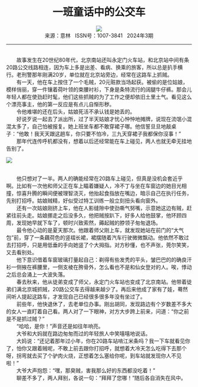 # <center>一班童话中的公交车</center>

<div align=center><img src="http://fslib.vip.qikan.cn/img.ashx?key=%d7%f7%d5%df%a3%ba%c2%ed%cd%d8"></div>

<center>来源：意林   ISSN号：1007-3841   2024年3期</center>

* * *

<br>　　故事发生在20世纪80年代，北京南站还叫永定门火车站，和北京站中间有条20路公交线路相连，因为车上多是出差、看病、换乘的旅客，所以总是扒手横行。老刑警那年刚满20岁，单位就在北京站旁边，经常在这路车上抓贼。  
　　有一天，他在车上按住了一个毛贼，20元赃款当场起获。被偷的是位姑娘，模样俏丽，穿一件镶着荷叶领的束腰衬衫，下身是条特流行的阔腿牛仔裤。那会儿年轻人都在使劲赶时髦，他们这些抓贼的为了工作之便却依旧土里土气。看见这么个漂亮事主，他的第一反应是有点儿自惭形秽。  
　　令他难堪的还在后头，姑娘死活不承认钱是她丢的。  
　　好说歹说一起去了派出所，过了半天姑娘才忧心忡忡地摊牌，说现在流氓小混混太多了，自己怕被报复。她上班坐车都不敢穿裙子哪。他信誓旦旦地敲桌子：“他敢！我天天跟这趟车，你只要不怕冷，三九天穿裙子我都保你沒事！”  
　　那年代连传呼机都没有，想着以后还经常能在车上碰见，两人也就无牵无挂地告别了。

![](http://img.resource.qikan.cn/markvip/qkimages/yili/yili202403/yili20240329-1-l.jpg)

  
<br>　　他只想对了一半。两人的确能经常在20路车上碰见，但真是没机会套近乎啊。比如有一次他和师父正在车上瞄着嫌疑人，冷不丁与坐在车窗边的她目光相撞，惊喜升腾的瞬间便被理智浇灭，他抬起食指放在嘴边，暗示自己在执行任务，先别打招呼。姑娘贼精，好似受过特工训练一般立刻扭头看向窗外。  
　　还有一次姑娘刚挤上车，他在人影缝隙中使劲嘶气努嘴，示意她这边有贼，赶紧往前头走。姑娘挪走之后没多久，他把贼按趴下，好多人给他鼓掌，他环顾四周，发现她早就下车了，顿时兴致索然，薅起贼的脖领子匆匆退场。  
　　最令他心动的是夏天那次。他跟着师父刚上车，就发现她站在前门的“大气包”前，穿了一条藕荷色的竖褶长裙，裙摆随着汽车行驶微微飘动。他依然不敢过去打招呼，只是用低垂的手向她竖了个大拇指。对方秒懂，也不声张，莞尔笑笑，又去看别处。  
　　他下意识借着车窗玻璃打量起自己：剃得有些发秃的平头，皱巴巴的的确良汗衫一侧掖在裤腰里，一侧支棱在胯骨外，怎么看也不是和仙女登对的人。唉，悸动之后总会涌上一大波失落。  
　　春去秋来，他从徒弟变成了师父，永定门火车站也变成了北京南站。他带着徒弟们满北京城抓贼，20路公交车去得越来越少了。再后来他成了家有了娃，蓦然间听人提起这路车，才发现自己已经很多很多年没有坐过了。  
　　前些年，他快退休了，去老单位办事。刚出胡同，发现路边有个岁数差不多大的女人一直盯着自己看。两人对了一下眼神，对方大步跨上前来，问道：“你之前是不是抓过贼？”  
　　“哈哈，是你！”声音还是如往年响亮。  
　　大爷和大妈就在路边匆匆而过的年轻旅人中笑嘻嘻地说话。  
　　大妈说：“还记着那年过小年，你在20路车站啃江米条吗？我一下车就看见你了，怕你又跟着贼呢，不敢上前去跟你打招呼，就想着大冷天怎么吃得下去那个呀，拐弯就去买了个驴肉火烧，正想着怎么塞给你呢，到车站就发现你人不见啦！”  
　　大爷大声抱怨：“嘿，那臭贼，害我那么好的东西都没吃着！”  
　　聊差不多了，两人拜别，各说一句：“拜拜了您哪！”随后各自消失在风中。
